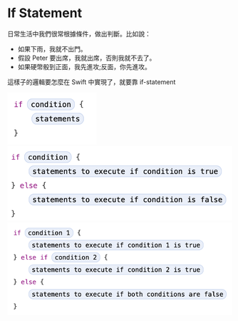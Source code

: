 # If Statement

日常生活中我們很常根據條件，做出判斷。比如說：

* 如果下雨，我就不出門。
* 假設 Peter 要出席，我就出席，否則我就不去了。
* 如果硬幣骰到正面，我先進攻;反面，你先進攻。

這樣子的邏輯要怎麼在 Swift 中實現了，就要靠 if-statement

<img src="https://github.com/Wuchiwei/ntu-ios/blob/master/ControlFlow/if-statement/images/if.png" alt="image" width="200"/>

<img src="https://github.com/Wuchiwei/ntu-ios/blob/master/ControlFlow/if-statement/images/if-else.png" alt="image" width="600"/>

<img src="https://github.com/Wuchiwei/ntu-ios/blob/master/ControlFlow/if-statement/images/if-else-if.png" alt="image" width="600"/>

